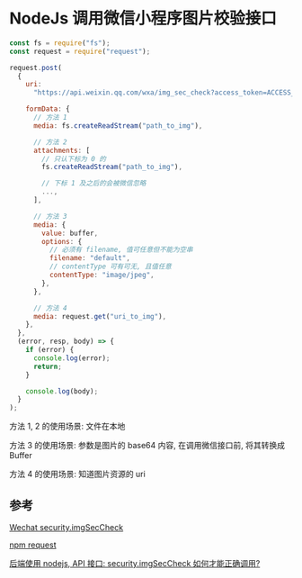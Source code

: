 # NodeJs 调用微信小程序图片校验接口

```javascript
const fs = require("fs");
const request = require("request");

request.post(
  {
    uri:
      "https://api.weixin.qq.com/wxa/img_sec_check?access_token=ACCESS_TOKEN",

    formData: {
      // 方法 1
      media: fs.createReadStream("path_to_img"),

      // 方法 2
      attachments: [
        // 只认下标为 0 的
        fs.createReadStream("path_to_img"),

        // 下标 1 及之后的会被微信忽略
        ...,
      ],

      // 方法 3
      media: {
        value: buffer,
        options: {
          // 必须有 filename, 值可任意但不能为空串
          filename: "default",
          // contentType 可有可无, 且值任意
          contentType: "image/jpeg",
        },
      },

      // 方法 4
      media: request.get("uri_to_img"),
    },
  },
  (error, resp, body) => {
    if (error) {
      console.log(error);
      return;
    }

    console.log(body);
  }
);
```

方法 1, 2 的使用场景: 文件在本地

方法 3 的使用场景: 参数是图片的 base64 内容, 在调用微信接口前, 将其转换成 Buffer

方法 4 的使用场景: 知道图片资源的 uri

## 参考

[Wechat security.imgSecCheck](https://developers.weixin.qq.com/miniprogram/dev/api-backend/open-api/sec-check/security.imgSecCheck.html)

[npm request](https://www.npmjs.com/package/request#multipartform-data-multipart-form-uploads)

[后端使用 nodejs, API 接口: security.imgSecCheck 如何才能正确调用?](https://developers.weixin.qq.com/community/develop/doc/000486c0fbc558719d89a281c51800)
